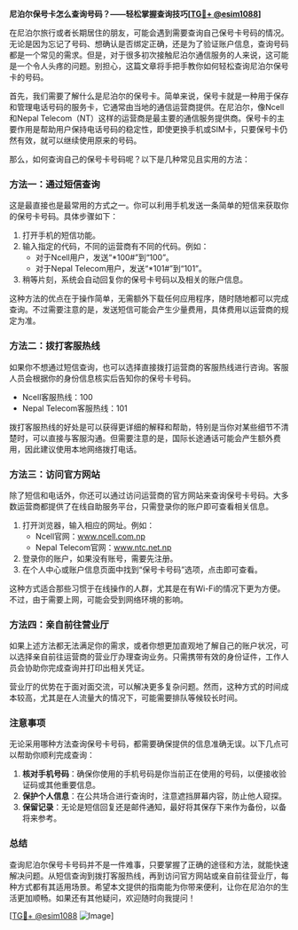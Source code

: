 **尼泊尔保号卡怎么查询号码？——轻松掌握查询技巧[[TG💪+ @esim1088](https://t.me/s/esim1088)]**

在尼泊尔旅行或者长期居住的朋友，可能会遇到需要查询自己保号卡号码的情况。无论是因为忘记了号码、想确认是否绑定正确，还是为了验证账户信息，查询号码都是一个常见的需求。但是，对于很多初次接触尼泊尔通信服务的人来说，这可能是一个令人头疼的问题。别担心，这篇文章将手把手教你如何轻松查询尼泊尔保号卡的号码。

首先，我们需要了解什么是尼泊尔的保号卡。简单来说，保号卡就是一种用于保存和管理电话号码的服务卡，它通常由当地的通信运营商提供。在尼泊尔，像Ncell和Nepal Telecom（NT）这样的运营商是最主要的通信服务提供商。保号卡的主要作用是帮助用户保持电话号码的稳定性，即使更换手机或SIM卡，只要保号卡仍然有效，就可以继续使用原来的号码。

那么，如何查询自己的保号卡号码呢？以下是几种常见且实用的方法：

### 方法一：通过短信查询

这是最直接也是最常用的方式之一。你可以利用手机发送一条简单的短信来获取你的保号卡号码。具体步骤如下：

1. 打开手机的短信功能。
2. 输入指定的代码，不同的运营商有不同的代码。例如：
   - 对于Ncell用户，发送“*100#”到“100”。
   - 对于Nepal Telecom用户，发送“*101#”到“101”。
3. 稍等片刻，系统会自动回复你的保号卡号码以及相关的账户信息。

这种方法的优点在于操作简单，无需额外下载任何应用程序，随时随地都可以完成查询。不过需要注意的是，发送短信可能会产生少量费用，具体费用以运营商的规定为准。

### 方法二：拨打客服热线

如果你不想通过短信查询，也可以选择直接拨打运营商的客服热线进行咨询。客服人员会根据你的身份信息核实后告知你的保号卡号码。

- Ncell客服热线：100
- Nepal Telecom客服热线：101

拨打客服热线的好处是可以获得更详细的解释和帮助，特别是当你对某些细节不清楚时，可以直接与客服沟通。但需要注意的是，国际长途通话可能会产生额外费用，因此建议使用本地网络拨打电话。

### 方法三：访问官方网站

除了短信和电话外，你还可以通过访问运营商的官方网站来查询保号卡号码。大多数运营商都提供了在线自助服务平台，只需登录你的账户即可查看相关信息。

1. 打开浏览器，输入相应的网址。例如：
   - Ncell官网：www.ncell.com.np
   - Nepal Telecom官网：www.ntc.net.np
2. 登录你的账户，如果没有账号，需要先注册。
3. 在个人中心或账户信息页面中找到“保号卡号码”选项，点击即可查看。

这种方式适合那些习惯于在线操作的人群，尤其是在有Wi-Fi的情况下更为方便。不过，由于需要上网，可能会受到网络环境的影响。

### 方法四：亲自前往营业厅

如果上述方法都无法满足你的需求，或者你想更加直观地了解自己的账户状况，可以选择亲自前往运营商的营业厅办理查询业务。只需携带有效的身份证件，工作人员会协助你完成查询并打印出相关凭证。

营业厅的优势在于面对面交流，可以解决更多复杂问题。然而，这种方式的时间成本较高，尤其是在人流量大的情况下，可能需要排队等候较长时间。

### 注意事项

无论采用哪种方法查询保号卡号码，都需要确保提供的信息准确无误。以下几点可以帮助你顺利完成查询：

1. **核对手机号码**：确保你使用的手机号码是你当前正在使用的号码，以便接收验证码或其他重要信息。
2. **保护个人信息**：在公共场合进行查询时，注意遮挡屏幕内容，防止他人窥探。
3. **保留记录**：无论是短信回复还是邮件通知，最好将其保存下来作为备份，以备将来参考。

### 总结

查询尼泊尔保号卡号码并不是一件难事，只要掌握了正确的途径和方法，就能快速解决问题。从短信查询到拨打客服热线，再到访问官方网站或亲自前往营业厅，每种方式都有其适用场景。希望本文提供的指南能为你带来便利，让你在尼泊尔的生活更加顺畅。如果还有其他疑问，欢迎随时向我提问！

[[TG💪+ @esim1088](https://t.me/s/esim1088) ![Image](https://i.postimg.cc/4NQfJmqS/Snipaste-2025-05-13-00-14-12.png)]